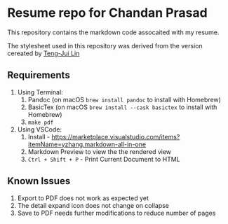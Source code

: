 # Resume repo for Chandan Prasad

This repository contains the markdown code assocaited with my resume. 

The stylesheet used in this repository was derived from the version cereated by [Teng-Jui Lin](https://github.com/tengjuilin/markdown-resume/blob/main/source/resume.css)


## Requirements 


1. Using Terminal:
   1. Pandoc (on macOS `brew install pandoc` to install with Homebrew)
   2. BasicTex (on macOS `brew install --cask basictex` to install with Homebrew)
   3. `make pdf` 
2. Using VSCode: 
   1. Install - https://marketplace.visualstudio.com/items?itemName=yzhang.markdown-all-in-one
   2. Markdown Preview to view the the rendered view
   3. `Ctrl + Shift + P` - Print Current Document to HTML


## Known Issues 

1. Export to PDF does not work as expected yet
2. The detail expand icon does not change on collapse
3. Save to PDF needs further modifications to reduce number of pages
   
